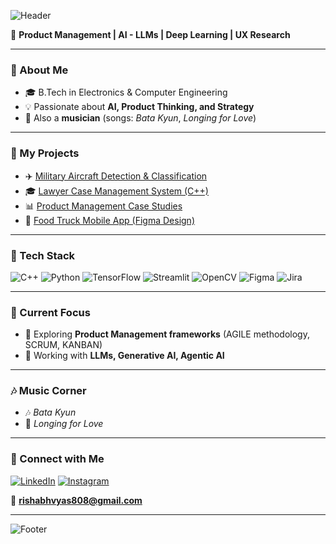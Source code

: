 ![Header](https://capsule-render.vercel.app/api?type=waving&color=0:0f2027,100:2c5364&height=180&section=header&text=Hi%20there,%20I'm%20Rishabh%20Vyas%20👋&fontSize=35&fontColor=ffffff&animation=fadeIn&fontAlignY=40)

🚀 **Product Management | AI - LLMs | Deep Learning | UX Research**  

---

### 🔹 About Me
- 🎓 B.Tech in Electronics & Computer Engineering  
- 💡 Passionate about **AI, Product Thinking, and Strategy**   
- 🎵 Also a **musician** (songs: *Bata Kyun*, *Longing for Love*)  

---

### 🔹 My Projects 
- ✈️ [Military Aircraft Detection & Classification](#)  
- 🎓 [Lawyer Case Management System (C++)](#)  
- 📊 [Product Management Case Studies](#)  
- 📱 [Food Truck Mobile App (Figma Design)](#)  

---

### 🔹 Tech Stack
![C++](https://img.shields.io/badge/C++-00599C?style=for-the-badge&logo=c%2B%2B&logoColor=white)
![Python](https://img.shields.io/badge/Python-3776AB?style=for-the-badge&logo=python&logoColor=white)
![TensorFlow](https://img.shields.io/badge/TensorFlow-FF6F00?style=for-the-badge&logo=tensorflow&logoColor=white)
![Streamlit](https://img.shields.io/badge/Streamlit-FF4B4B?style=for-the-badge&logo=streamlit&logoColor=white)
![OpenCV](https://img.shields.io/badge/OpenCV-27338e?style=for-the-badge&logo=opencv&logoColor=white)
![Figma](https://img.shields.io/badge/Figma-F24E1E?style=for-the-badge&logo=figma&logoColor=white)
![Jira](https://img.shields.io/badge/Jira-0052CC?style=for-the-badge&logo=jira&logoColor=white)

---

### 🔹 Current Focus
- 📘 Exploring **Product Management frameworks** (AGILE methodology, SCRUM, KANBAN)  
- 🤖 Working with **LLMs, Generative AI, Agentic AI**   

---

### 🎶 Music Corner
- 🎶 *Bata Kyun* 
- 🎵 *Longing for Love*  


---

### 🔹 Connect with Me
[![LinkedIn](https://img.shields.io/badge/LinkedIn-0077B5?style=for-the-badge&logo=linkedin&logoColor=white)](https://www.linkedin.com/in/rv08/) 
[![Instagram](https://img.shields.io/badge/Instagram-E4405F?style=for-the-badge&logo=instagram&logoColor=white)](https://www.instagram.com/rishabh.vy) 

📧 **rishabhvyas808@gmail.com**

---

![Footer](https://capsule-render.vercel.app/api?type=waving&color=0:2c5364,100:0f2027&height=100&section=footer)
